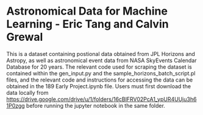 # Astronomical Data for Machine Learning - Eric Tang and Calvin Grewal
This is a dataset containing postional data obtained from JPL Horizons and Astropy, as well as astronomical event data from NASA SkyEvents Calendar Database for 20 years.
The relevant code used for scraping the dataset is contained within the gen_input.py and the sample_horizons_batch_script.pl files, and the relevant code and instructions for accessing the data
can be obtained in the 189 Early Project.ipynb file. Users must first download the data locally from https://drive.google.com/drive/u/1/folders/16cBlFRV02PcA1_ypUR4UUju3h61P0zgg before running the 
jupyter notebook in the same folder.
